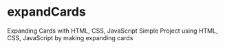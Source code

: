# expandCards
Expanding Cards with HTML, CSS, JavaScript
Simple Project using HTML, CSS, JavaScript by making expanding cards
